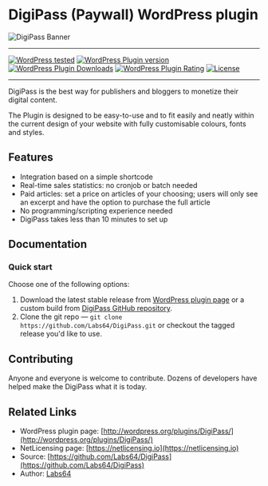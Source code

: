 # DigiPass (Paywall) WordPress plugin

![DigiPass Banner](https://raw.githubusercontent.com/Labs64/DigiPass/master/assets/banner-772x250.png)

---

[![WordPress tested](http://img.shields.io/wordpress/v/DigiPass.svg?style=flat-square)](https://wordpress.org/plugins/DigiPass/)
[![WordPress Plugin version](http://img.shields.io/wordpress/plugin/v/DigiPass.svg?style=flat-square)](https://wordpress.org/plugins/DigiPass/)
[![WordPress Plugin Downloads](http://img.shields.io/wordpress/plugin/dt/DigiPass.svg?style=flat-square)](https://wordpress.org/plugins/DigiPass/)
[![WordPress Plugin Rating](http://img.shields.io/wordpress/plugin/r/DigiPass.svg?style=flat-square)](https://wordpress.org/plugins/DigiPass/)
[![License](http://img.shields.io/badge/license-GPLv2-red.svg?style=flat-square)](http://opensource.org/licenses/GPL-3.0)

---

DigiPass is the best way for publishers and bloggers to monetize their digital content.

The Plugin is designed to be easy-to-use and to fit easily and neatly within the current design of your website with fully customisable colours, fonts and styles.

## Features

* Integration based on a simple shortcode <!-- digipass -->
* Real-time sales statistics: no cronjob or batch needed
* Paid articles: set a price on articles of your choosing; users will only see an excerpt and have the option to purchase the full article
* No programming/scripting experience needed
* DigiPass takes less than 10 minutes to set up

## Documentation

### Quick start

Choose one of the following options:

1. Download the latest stable release from [WordPress plugin page](http://wordpress.org/plugins/DigiPass/) or a custom build from [DigiPass GitHub repository](https://github.com/Labs64/DigiPass).
2. Clone the git repo — `git clone https://github.com/Labs64/DigiPass.git` or checkout the tagged release you'd like to use.


## Contributing

Anyone and everyone is welcome to contribute. Dozens of developers have helped make the DigiPass what it is today.


## Related Links

* WordPress plugin page: [http://wordpress.org/plugins/DigiPass/](http://wordpress.org/plugins/DigiPass/)
* NetLicensing page: [https://netlicensing.io](https://netlicensing.io)
* Source: [https://github.com/Labs64/DigiPass](https://github.com/Labs64/DigiPass)
* Author: [Labs64](http://www.labs64.com)
